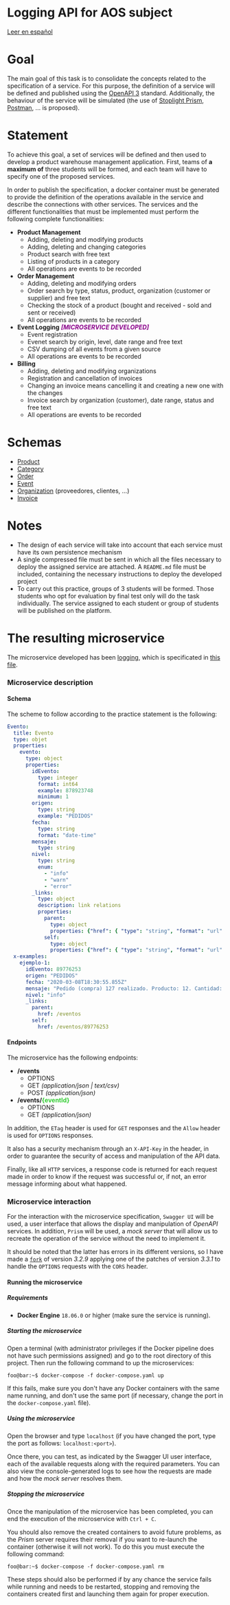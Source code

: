 # Logging API for AOS subject

[Leer en español](./README.es-ES.md)

# Goal

The main goal of this task is to consolidate the concepts related to the specification of a service. For this purpose, the definition of a service will be defined and published using the [OpenAPI 3](http://spec.openapis.org/oas/v3.0.3) standard. Additionally, the behaviour of the service will be simulated (the use of [Stoplight Prism](https://stoplight.io/open-source/prism/), [Postman](https://www.postman.com/), ... is proposed).

# Statement

To achieve this goal, a set of services will be defined and then used to develop a product warehouse management application. First, teams of __a maximum of__ three students will be formed, and each team will have to specify one of the proposed services.

In order to publish the specification, a docker container must be generated to provide the definition of the operations available in the service and describe the connections with other services. The services and the different functionalities that must be implemented must perform the following complete functionalities:

* **Product Management**
  * Adding, deleting and modifying products
  * Adding, deleting and changing categories
  * Product search with free text
  * Listing of products in a category
  * All operations are events to be recorded
* **Order Management**
  * Adding, deleting and modifying orders
  * Order search by type, status, product, organization (customer or supplier) and free text
  * Checking the stock of a product (bought and received - sold and sent or received)
  * All operations are events to be recorded
* **Event Logging** <span style="color:darkmagenta">_**[MICROSERVICE DEVELOPED]**_</span>
  * Event registration
  * Evenet search by origin, level, date range and free text
  * CSV dumping of all events from a given source
  * All operations are events to be recorded
* **Billing**
  * Adding, deleting and modifying organizations
  * Registration and cancellation of invoices
  * Changing an invoice means cancelling it and creating a new one with the changes
  * Invoice search by organization (customer), date range, status and free text
  * All operations are events to be recorded

# Schemas

* [Product](./docs/schemas/Producto.yaml)
* [Category](./docs/schemas/Categoria.yaml)
* [Order](./docs/schemas/Pedido.yaml)
* [Event](./docs/schemas/Evento.yaml)
* [Organization](./docs/schemas/Organizacion.yaml) (proveedores, clientes, ...)
* [Invoice](./docs/schemas/Factura.yaml)

# Notes

* The design of each service will take into account that each service must have its own persistence mechanism
* A single compressed file must be sent in which all the files necessary to deploy the assigned service are attached. A ``README.md`` file must be included, containing the necessary instructions to deploy the developed project
* To carry out this practice, groups of 3 students will be formed. Those students who opt for evaluation by final test only will do the task individually. The service assigned to each student or group of students will be published on the platform.

# The resulting microservice

The microservice developed has been [logging](./docs/schemas/Evento.yaml), which is specificated in [this file](./specification/openapi.yaml).

### Microservice description

#### Schema

The scheme to follow according to the practice statement is the following:

```yaml
Evento:
  title: Evento
  type: objet
  properties:
    evento:
      type: object
      properties:
        idEvento:
          type: integer
          format: int64
          example: 878923748
          minimum: 1
        origen:
          type: string
          example: "PEDIDOS"
        fecha:
          type: string
          format: "date-time"
        mensaje:
          type: string
        nivel:
          type: string
          enum:
            - "info"
            - "warn"
            - "error"
        _links:
          type: object
          description: link relations
          properties:
            parent:
              type: object
              properties: {"href": { "type": "string", "format": "url" }}
            self:
              type: object
              properties: {"href": { "type": "string", "format": "url" }}
  x-examples:
    ejemplo-1:
      idEvento: 89776253
      origen: "PEDIDOS"
      fecha: "2020-03-08T18:30:55.855Z"
      mensaje: "Pedido (compra) 127 realizado. Producto: 12. Cantidad: 2. Organización: 32165478"
      nivel: "info"
      _links:
        parent:
          href: /eventos
        self:
          href: /eventos/89776253
```

#### Endpoints

The microservice has the following endpoints:

* **/events**
    * OPTIONS
    * GET _(application/json | text/csv)_
    * POST _(application/json)_
* **/events/<span style="color:limegreen">{eventId}</span>**
    * OPTIONS
    * GET _(application/json)_

In addition, the ``ETag`` header is used for ``GET`` responses and the ``Allow`` header is used for ``OPTIONS`` responses.

It also has a security mechanism through an ``X-API-Key`` in the header, in order to guarantee the security of access and manipulation of the API data.

Finally, like all ``HTTP`` services, a response code is returned for each request made in order to know if the request was successful or, if not, an error message informing about what happened.

### Microservice interaction

For the interaction with the microservice specification, ``Swagger UI`` will be used, a user interface that allows the display and manipulation of _OpenAPI_ services. In addition, ``Prism`` will be used, a _mock server_ that will allow us to recreate the operation of the service without the need to implement it.

It should be noted that the latter has errors in its different versions, so I have made a [``fork``](https://github.com/MaanuelMM/prism) of version _3.2.9_ applying one of the patches of version _3.3.1_ to handle the ``OPTIONS`` requests with the ``CORS`` header.

#### Running the microservice

##### Requirements

* **Docker Engine** ``18.06.0`` or higher (make sure the service is running).

##### Starting the microservice

Open a terminal (with administrator privileges if the Docker pipeline does not have such permissions assigned) and go to the root directory of this project. Then run the following command to up the microservices:

```console
foo@bar:~$ docker-compose -f docker-compose.yaml up
```

If this fails, make sure you don't have any Docker containers with the same name running, and don't use the same port (if necessary, change the port in the ``docker-compose.yaml`` file).

##### Using the microservice

Open the browser and type ``localhost`` (if you have changed the port, type the port as follows: ``localhost:<port>``).

Once there, you can test, as indicated by the Swagger UI user interface, each of the available requests along with the required parameters. You can also view the console-generated logs to see how the requests are made and how the _mock server_ resolves them.

##### Stopping the microservice

Once the manipulation of the microservice has been completed, you can end the execution of the microservice with ``Ctrl + C``.

You should also remove the created containers to avoid future problems, as the _Prism_ server requires their removal if you want to re-launch the container (otherwise it will not work). To do this you must execute the following command:

```console
foo@bar:~$ docker-compose -f docker-compose.yaml rm
```

These steps should also be performed if by any chance the service fails while running and needs to be restarted, stopping and removing the containers created first and launching them again for proper execution.
